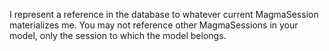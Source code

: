 I represent a reference in the database to whatever current MagmaSession materializes me.  You may not reference other MagmaSessions in your model, only the session to which the model belongs.